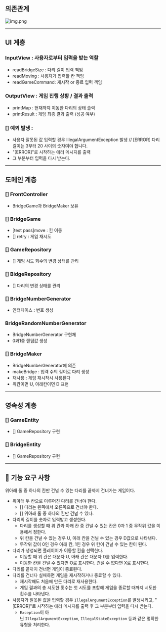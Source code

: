 ## 의존관계

![img.png](https://www.notion.so/image/https%3A%2F%2Fs3-us-west-2.amazonaws.com%2Fsecure.notion-static.com%2Fe1e81f91-2dc7-45a2-95f6-ffe40550c904%2FUntitled.png?table=block&id=fb0ca87d-3717-4af8-93db-b5992da5fea3&spaceId=0e02239b-4866-4203-83a5-55195ab8b31d&width=2000&userId=0a2e2e5e-d545-4fbc-8253-d76c703679b3&cache=v2)

---


## UI 계층
### InputView : 사용자로부터 입력을 받는 역할
- readBridgeSize : 다리 길이 입력 책임
- readMoving : 사용자가 입력할 칸 책임
- readGameCommand: 재시작 or 종료 입력 책임
### OutputView : 게임 진행 상황 / 결과 출력
- printMap :  현재까지 이동한 다리의 상태 출력
- printResult : 게임 최종 결과 출력 (성공 여부)
### [] 예외 발생 :
- 사용자 잘못된 값 입력할 경우 IllegalArgumentException 발생 // [ERROR] 다리 길이는 3부터 20 사이의 숫자여야 합니다.
- "[ERROR]"로 시작하는 에러 메시지를 출력
- 그 부분부터 입력을 다시 받는다.

---

## 도메인 계층
### [] FrontController
- BridgeGame과 BridgeMaker 보유

### [] BridgeGame
- [test pass]move : 칸 이동
- [] retry : 게임 재시도  

### [] GameRepository
- [] 게임 시도 회수의 변경 상태를 관리
### [] BidgeRepository
- [] 다리의 변경 상태를 관리



### [] BridgeNumberGenerator
- 인터페이스 : 번호 생성
### BridgeRandomNumberGenerator
- BridgeNumberGenerator 구현체
- 0과1중 랜덤값 생성

### [] BridgeMaker
- BridgeNumberGenerator에 의존 
- makeBridge : 입력 수의 길이로 다리 생성
- 재사용 : 게임 재시작시 사용된다
- 위칸이면 U, 아래칸이면 D 표현  

---

## 영속성 계층
### [] GameEntity
- [] GameRepository 구현
### [] BridgeEntity
- [] GameRepository 구현
---

## 🚀 기능 요구 사항

위아래 둘 중 하나의 칸만 건널 수 있는 다리를 끝까지 건너가는 게임이다.

-   위아래 두 칸으로 이루어진 다리를 건너야 한다.
    -   [] 다리는 왼쪽에서 오른쪽으로 건너야 한다.
    -   [] 위아래 둘 중 하나의 칸만 건널 수 있다.
-   다리의 길이를 숫자로 입력받고 생성한다.
    -   다리를 생성할 때 위 칸과 아래 칸 중 건널 수 있는 칸은 0과 1 중 무작위 값을 이용해서 정한다.
    -   위 칸을 건널 수 있는 경우 U, 아래 칸을 건널 수 있는 경우 D값으로 나타낸다.
    -   무작위 값이 0인 경우 아래 칸, 1인 경우 위 칸이 건널 수 있는 칸이 된다.
-   다리가 생성되면 플레이어가 이동할 칸을 선택한다.
    -   이동할 때 위 칸은 대문자 U, 아래 칸은 대문자 D를 입력한다.
    -   이동한 칸을 건널 수 있다면 O로 표시한다. 건널 수 없다면 X로 표시한다.
-   다리를 끝까지 건너면 게임이 종료된다.
-   다리를 건너다 실패하면 게임을 재시작하거나 종료할 수 있다.
    -   재시작해도 처음에 만든 다리로 재사용한다.
    -   게임 결과의 총 시도한 횟수는 첫 시도를 포함해 게임을 종료할 때까지 시도한 횟수를 나타낸다.
-   사용자가 잘못된 값을 입력할 경우 `IllegalArgumentException`를 발생시키고, "[ERROR]"로 시작하는 에러 메시지를 출력 후 그 부분부터 입력을 다시 받는다.
    -   `Exception`이 아닌 `IllegalArgumentException`, `IllegalStateException` 등과 같은 명확한 유형을 처리한다.
